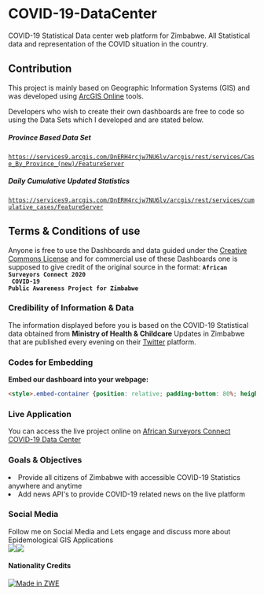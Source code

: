 # COVID-19-DataCenter
COVID-19 Statistical Data center web platform for Zimbabwe. All Statistical data and representation of the COVID situation in the country. 

## Contribution
This project is mainly based on Geographic Information Systems (GIS) and was developed using <a href="https://arcgis.com/">ArcGIS Online</a> tools. 

Developers who wish to create their own dashboards are free to code so using the Data Sets which I developed and are stated below. 

##### Province Based Data Set
<code>https://services9.arcgis.com/DnERH4rcjw7NU6lv/arcgis/rest/services/Case_By_Province_(new)/FeatureServer</code>

##### Daily Cumulative Updated Statistics 
<code>https://services9.arcgis.com/DnERH4rcjw7NU6lv/arcgis/rest/services/cumulative_cases/FeatureServer</code>


## Terms & Conditions of use
Anyone is free to use the Dashboards and data guided under the <a href="LICENSE">Creative Commons License</a> and for commercial use of these Dashboards one is supposed to give credit of the original source in the format:
<code><strong>African Surveyors Connect 2020<br> COVID-19 Public Awareness Project for Zimbabwe</strong></code>

### Credibility of Information & Data
The information displayed before you is based on the COVID-19 Statistical data obtained from <strong>Ministry of Health & Childcare</strong> Updates in Zimbabwe that are published every evening on their <a href="https://twitter.com/MoHCC">Twitter</a> platform. 


### Codes for Embedding

<b>Embed our dashboard into your webpage:</b>


```html
<style>.embed-container {position: relative; padding-bottom: 80%; height: 0; max-width: 100%;} .embed-container iframe, .embed-container object, .embed-container iframe{position: absolute; top: 0; left: 0; width: 100%; height: 100%;} small{position: absolute; z-index: 40; bottom: 0; margin-bottom: -15px;}</style><div class="embed-container"><iframe width="500" height="400" frameborder="0" scrolling="no" marginheight="0" marginwidth="0" title="COVID-19" src="https://surveyor-jr.maps.arcgis.com/apps/opsdashboard/index.html#/8ef907d2658c44c6a143819aa7979b20"></iframe></div>
```



### Live Application
You can access the live project online on <a href="http://covid19.africansurveyors.net/">African Surveyors Connect COVID-19 Data Center</a>


### Goals & Objectives
<li>Provide all citizens of Zimbabwe with accessible COVID-19 Statistics anywhere and anytime</li>
<li>Add news API's to provide COVID-19 related news on the live platform</li>

### Social Media
Follow me on Social Media and Lets engage and discuss more about Epidemological GIS Applications
<br>
<a href="https://facebook.com/kumbiraimatingo"><img src="https://findicons.com/files/icons/2425/firecracker/36/facebook.png"></a><a href="https://twitter.com/surveyor_jr"><img src="https://findicons.com/files/icons/2192/flavour_extended/48/twitter_standing.png"></a>

#### Nationality Credits
[![Made in ZWE](https://emojipedia-us.s3.dualstack.us-west-1.amazonaws.com/thumbs/120/apple/237/flag-for-zimbabwe_1f1ff-1f1fc.png)](https://github.com/iamngoni/made-in-zwe)
